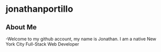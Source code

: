 # jonathanportillo

## About Me

-Welcome to my github account, my name is Jonathan. I am a native New York City Full-Stack Web Developer
